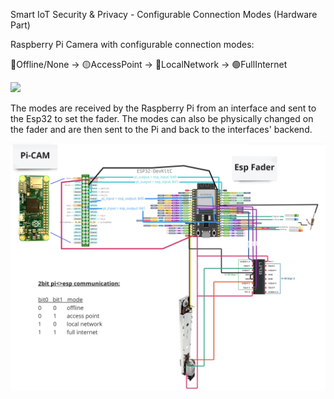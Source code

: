 Smart IoT Security & Privacy - Configurable Connection Modes (Hardware Part)

Raspberry Pi Camera with configurable connection modes:

🔴Offline/None -> 🟡AccessPoint -> 🔵LocalNetwork -> 🟢FullInternet

<img src="img/demo.gif" width="200">

The modes are received by the Raspberry Pi from an interface and sent
to the Esp32 to set the fader.
The modes can also be physically changed on the fader and are then
sent to the Pi and back to the interfaces' backend.

![Circuit Diagram](img/circuit.png)